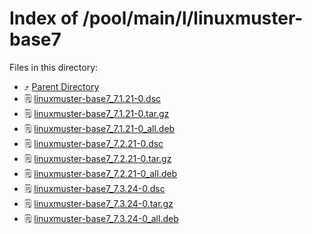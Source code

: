 
# Index of /pool/main/l/linuxmuster-base7
Files in this directory:
- ⤴ [Parent Directory](../)
- 🗒 [linuxmuster-base7_7.1.21-0.dsc](linuxmuster-base7_7.1.21-0.dsc)
- 🗒 [linuxmuster-base7_7.1.21-0.tar.gz](linuxmuster-base7_7.1.21-0.tar.gz)
- 🗒 [linuxmuster-base7_7.1.21-0_all.deb](linuxmuster-base7_7.1.21-0_all.deb)
- 🗒 [linuxmuster-base7_7.2.21-0.dsc](linuxmuster-base7_7.2.21-0.dsc)
- 🗒 [linuxmuster-base7_7.2.21-0.tar.gz](linuxmuster-base7_7.2.21-0.tar.gz)
- 🗒 [linuxmuster-base7_7.2.21-0_all.deb](linuxmuster-base7_7.2.21-0_all.deb)
- 🗒 [linuxmuster-base7_7.3.24-0.dsc](linuxmuster-base7_7.3.24-0.dsc)
- 🗒 [linuxmuster-base7_7.3.24-0.tar.gz](linuxmuster-base7_7.3.24-0.tar.gz)
- 🗒 [linuxmuster-base7_7.3.24-0_all.deb](linuxmuster-base7_7.3.24-0_all.deb)
